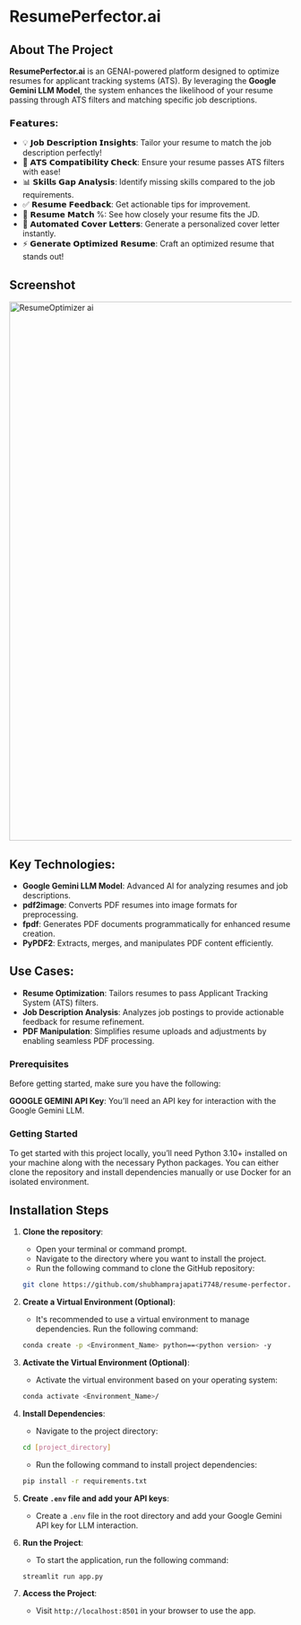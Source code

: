 # ResumePerfector.ai

   ## About The Project

   **ResumePerfector.ai** is an GENAI-powered platform designed to optimize resumes for applicant tracking systems (ATS). By leveraging the **Google Gemini LLM Model**, the system enhances the likelihood of your resume passing through ATS filters and matching specific job descriptions.

   ### 𝗙𝗲𝗮𝘁𝘂𝗿𝗲𝘀:
   - 💡 𝗝𝗼𝗯 𝗗𝗲𝘀𝗰𝗿𝗶𝗽𝘁𝗶𝗼𝗻 𝗜𝗻𝘀𝗶𝗴𝗵𝘁𝘀: Tailor your resume to match the job description perfectly!
   - 🤖 𝗔𝗧𝗦 𝗖𝗼𝗺𝗽𝗮𝘁𝗶𝗯𝗶𝗹𝗶𝘁𝘆 𝗖𝗵𝗲𝗰𝗸: Ensure your resume passes ATS filters with ease!
   - 📊 𝗦𝗸𝗶𝗹𝗹𝘀 𝗚𝗮𝗽 𝗔𝗻𝗮𝗹𝘆𝘀𝗶𝘀: Identify missing skills compared to the job requirements.
   - ✅ 𝗥𝗲𝘀𝘂𝗺𝗲 𝗙𝗲𝗲𝗱𝗯𝗮𝗰𝗸: Get actionable tips for improvement.
   - 🎯 𝗥𝗲𝘀𝘂𝗺𝗲 𝗠𝗮𝘁𝗰𝗵 %: See how closely your resume fits the JD.
   - 📄 𝗔𝘂𝘁𝗼𝗺𝗮𝘁𝗲𝗱 𝗖𝗼𝘃𝗲𝗿 𝗟𝗲𝘁𝘁𝗲𝗿𝘀: Generate a personalized cover letter instantly.
   - ⚡ 𝗚𝗲𝗻𝗲𝗿𝗮𝘁𝗲 𝗢𝗽𝘁𝗶𝗺𝗶𝘇𝗲𝗱 𝗥𝗲𝘀𝘂𝗺𝗲: Craft an optimized resume that stands out!

   ## Screenshot
   <img width="960" alt="ResumeOptimizer ai" src="https://github.com/user-attachments/assets/fd280c35-0d15-4b81-9e5f-cb57987e6b5d" />

   ## Key Technologies:

   - **Google Gemini LLM Model**: Advanced AI for analyzing resumes and job descriptions.
   - **pdf2image**: Converts PDF resumes into image formats for preprocessing.
   - **fpdf**: Generates PDF documents programmatically for enhanced resume creation.
   - **PyPDF2**: Extracts, merges, and manipulates PDF content efficiently.
   
   ## Use Cases:

   - **Resume Optimization**: Tailors resumes to pass Applicant Tracking System (ATS) filters.
   - **Job Description Analysis**: Analyzes job postings to provide actionable feedback for resume refinement.
   - **PDF Manipulation**: Simplifies resume uploads and adjustments by enabling seamless PDF processing.

   ### Prerequisites

   Before getting started, make sure you have the following:

   **GOOGLE GEMINI API Key**: You’ll need an API key for interaction with the Google Gemini LLM.

   ### Getting Started

   To get started with this project locally, you’ll need Python 3.10+ installed on your machine along with the necessary Python packages. You can either clone the repository and install dependencies manually or use Docker for an isolated environment.

   ## Installation Steps

   1. **Clone the repository**:
      - Open your terminal or command prompt.
      - Navigate to the directory where you want to install the project.
      - Run the following command to clone the GitHub repository:
      ```bash
      git clone https://github.com/shubhamprajapati7748/resume-perfector.ai
      ```

   2. **Create a Virtual Environment (Optional)**:
      - It's recommended to use a virtual environment to manage dependencies. Run the following command:
      ```bash
      conda create -p <Environment_Name> python==<python version> -y
      ```

   3. **Activate the Virtual Environment (Optional)**:
      - Activate the virtual environment based on your operating system:
      ```bash
      conda activate <Environment_Name>/
      ```

   4. **Install Dependencies**:
      - Navigate to the project directory:
      ```bash
      cd [project_directory]
      ```
      - Run the following command to install project dependencies:
      ```bash
      pip install -r requirements.txt
      ```

   5. **Create `.env` file and add your API keys**:
      - Create a `.env` file in the root directory and add your Google Gemini API key for LLM interaction.

   6. **Run the Project**:
      - To start the application, run the following command:
      ```bash
      streamlit run app.py
      ```

   7. **Access the Project**:
      - Visit `http://localhost:8501` in your browser to use the app.
